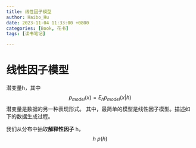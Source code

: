 ```yaml
---
title: 线性因子模型
author: Haibo_Hu
date: 2023-11-04 11:33:00 +0800
categories: [Book, 花书]
tags: [读书笔记]

---
```


# 线性因子模型

潜变量h，其中 $$ p_{model}(x) = E_h p_{model}(x|h) $$
潜变量是数据的另一种表现形式。
其中，最简单的模型是线性因子模型。描述如下的数据生成过程。

我们从分布中抽取**解释性因子** h，$$ h ~ p(h)$$

## 